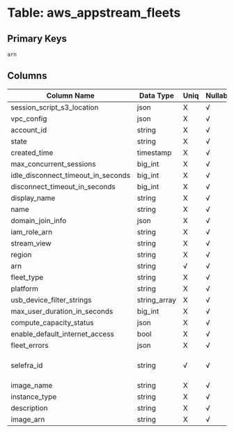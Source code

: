 # Table: aws_appstream_fleets

## Primary Keys 

```
arn
```


## Columns 

|  Column Name   |  Data Type  | Uniq | Nullable | Description | 
|  ----  | ----  | ----  | ----  | ---- | 
| session_script_s3_location | json | X | √ |  | 
| vpc_config | json | X | √ |  | 
| account_id | string | X | √ |  | 
| state | string | X | √ |  | 
| created_time | timestamp | X | √ |  | 
| max_concurrent_sessions | big_int | X | √ |  | 
| idle_disconnect_timeout_in_seconds | big_int | X | √ |  | 
| disconnect_timeout_in_seconds | big_int | X | √ |  | 
| display_name | string | X | √ |  | 
| name | string | X | √ |  | 
| domain_join_info | json | X | √ |  | 
| iam_role_arn | string | X | √ |  | 
| stream_view | string | X | √ |  | 
| region | string | X | √ |  | 
| arn | string | √ | √ |  | 
| fleet_type | string | X | √ |  | 
| platform | string | X | √ |  | 
| usb_device_filter_strings | string_array | X | √ |  | 
| max_user_duration_in_seconds | big_int | X | √ |  | 
| compute_capacity_status | json | X | √ |  | 
| enable_default_internet_access | bool | X | √ |  | 
| fleet_errors | json | X | √ |  | 
| selefra_id | string | √ | √ | primary keys value md5 | 
| image_name | string | X | √ |  | 
| instance_type | string | X | √ |  | 
| description | string | X | √ |  | 
| image_arn | string | X | √ |  | 


